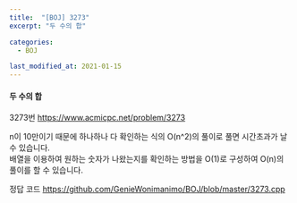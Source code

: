 ```yaml
---
title:  "[BOJ] 3273"
excerpt: "두 수의 합"

categories:
  - BOJ

last_modified_at: 2021-01-15
---
```


#### 두 수의 합

3273번 <https://www.acmicpc.net/problem/3273>

n이 10만이기 때문에 하나하나 다 확인하는 식의 O(n^2)의 풀이로 풀면 시간초과가 날 수 있습니다.<br>
배열을 이용하여 원하는 숫자가 나왔는지를 확인하는 방법을 O(1)로 구성하여 O(n)의 풀이를 할 수 있습니다.

정답 코드 <https://github.com/GenieWonimanimo/BOJ/blob/master/3273.cpp>